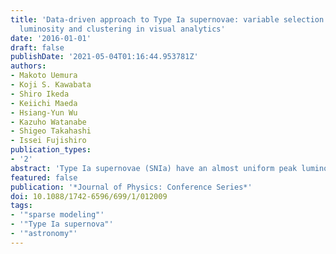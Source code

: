 ```yaml
---
title: 'Data-driven approach to Type Ia supernovae: variable selection on the peak
  luminosity and clustering in visual analytics'
date: '2016-01-01'
draft: false
publishDate: '2021-05-04T01:16:44.953781Z'
authors:
- Makoto Uemura
- Koji S. Kawabata
- Shiro Ikeda
- Keiichi Maeda
- Hsiang-Yun Wu
- Kazuho Watanabe
- Shigeo Takahashi
- Issei Fujishiro
publication_types:
- '2'
abstract: 'Type Ia supernovae (SNIa) have an almost uniform peak luminosity, so that they are used as "standard candle" to estimate distances to galaxies in cosmology. In this article, we introduce our two recent works on SNIa based on data-driven approach. The diversity in the peak luminosity of SNIa can be reduced by corrections in several variables. The color and decay rate have been used as the explanatory variables of the peak luminosity in past studies. However, it is proposed that their spectral data could give a better model of the peak luminosity. We use cross-validation in order to control the generalization error and a LASSO-type estimator in order to choose the set of variables. Using 78 samples and 276 candidates of variables, we confirm that the peak luminosity depends on the color and decay rate. Our analysis does not support adding any other variables in order to have a better generalization error. On the other hand, this analysis is based on the assumption that SNIa originate in a single population, while it is not trivial. Indeed, several sub-types possibly having different nature have been proposed. We used a visual analytics tool for the asymmetric biclustering method to find both a good set of variables and samples at the same time. Using 14 variables and 132 samples, we found that SNIa can be divided into two categories by the expansion velocity of ejecta. Those examples demonstrate that the data-driven approach is useful for high-dimensional large-volume data which becomes common in modern astronomy.'
featured: false
publication: '*Journal of Physics: Conference Series*'
doi: 10.1088/1742-6596/699/1/012009
tags:
- '"sparse modeling"'
- '"Type Ia supernova"'
- '"astronomy"'
---
```

